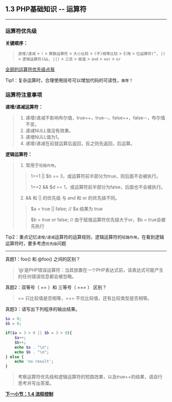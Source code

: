 ## 1.3 PHP基础知识 -- 运算符
***
### 运算符优先级
**关键顺序：** 

> `递增/递减` > `!` > `算数运算符` > `大小比较` > `(不)相等比较` > `引用` > `位运算符(^, |)` > `逻辑运算符(&&, ||)` > `三目` > `赋值` > `and` > `xor` > `or`
> 
[全部的运算符优先级点我](https://www.php.net/manual/zh/language.operators.precedence.php)

Tip1：复杂运算时，合理使用括号可以增加代码的可读性，`推荐`！

### 运算符注意事项

**递增/递减运算符：**
> 1. 递增/递减不影响布尔值，true++，true--，false++，false--，布尔值不变。
> 2. 递减NULL值没有效果。
> 3. 递增NULL值为1。
> 4. 递增/递减在前就运算后返回，反之则先返回，后运算。

**逻辑运算符：**
> 1. 常用于`短路作用`。
>> 1==1 || \$b == 3，或运算符前半部分为true，则后面不会被执行。
>> 
>> 1==2 && \$d == 1，或运算符前半部分为false，后面也不会被执行。
> 2. && 和 || 的优先级 与 and 和 or 的优先级不同。
>> \$a = true || false; // \$a 结果为 true
>> 
>> \$b = true or false;  // 由于赋值运算符优先级大于or，\$b = true会被先执行

Tip2：重点记忆`递增/递减`运算符的运算规则，逻辑运算符的`短路作用`，在看到逻辑运算符时，要多考虑`优先级`问题


***
真题1：foo() 和 @foo() 之间的区别？
> ’@‘是PHP错误运算符：当其放置在一个PHP表达式前，该表达式可能产生的任何错误信息都会被忽略。

真题2：双等号（ == ）和 三等号（ === ） 区别？
> == 只比较值是否相等，=== 不仅比较值，还有比较类型是否相等。

真题3：请写出下列程序的输出结果。
```php
$a = 0;
$b = 0;

if($a = 3 > 0 || $b = 3 > 0){
	$a++;
	$b++;
	echo $a . "\n";
	echo $b . "\n";
} else {
	echo 'no result';
}
```	
> 考察运算符优先级和逻辑运算符的短路效果，以及true++的结果，请自行思考并写出答案。

[**下一小节：1.4 流程控制**](https://github.com/201502lisihao/PHP-Technology-Stack-Review/blob/master/1-PHP%E5%9F%BA%E7%A1%80%E7%9F%A5%E8%AF%86/1-4%E6%B5%81%E7%A8%8B%E6%8E%A7%E5%88%B6.md)